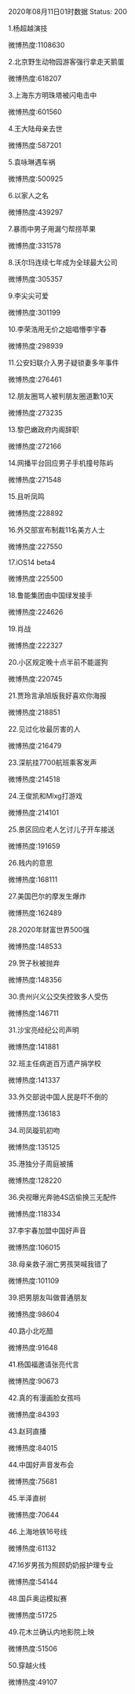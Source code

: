 2020年08月11日01时数据
Status: 200

1.杨超越演技

微博热度:1108630

2.北京野生动物园游客强行拿走天鹅蛋

微博热度:618207

3.上海东方明珠塔被闪电击中

微博热度:601560

4.王大陆母亲去世

微博热度:587201

5.袁咏琳遇车祸

微博热度:500925

6.以家人之名

微博热度:439297

7.暴雨中男子用漏勺帮捞苹果

微博热度:331578

8.沃尔玛连续七年成为全球最大公司

微博热度:305357

9.李尖尖可爱

微博热度:301199

10.李荣浩用无价之姐唱懵李宇春

微博热度:298939

11.公安妇联介入男子疑锁妻多年事件

微博热度:276461

12.朋友圈骂人被判朋友圈道歉10天

微博热度:273235

13.黎巴嫩政府内阁辞职

微博热度:272166

14.网播平台回应男子手机撞号陈屿

微博热度:271548

15.且听凤鸣

微博热度:228892

16.外交部宣布制裁11名美方人士

微博热度:227550

17.iOS14 beta4

微博热度:225500

18.鲁能集团由中国绿发接手

微博热度:224626

19.肖战

微博热度:222327

20.小区规定晚十点半前不能遛狗

微博热度:220745

21.贾玲言承旭版我好喜欢你海报

微博热度:218851

22.见过化妆最厉害的人

微博热度:216479

23.深航挂7700航班乘客发声

微博热度:214518

24.王俊凯和Mlxg打游戏

微博热度:214101

25.景区回应老人乞讨儿子开车接送

微博热度:191659

26.贱内的意思

微博热度:168111

27.美国巴尔的摩发生爆炸

微博热度:162489

28.2020年财富世界500强

微博热度:148533

29.贺子秋被抛弃

微博热度:148356

30.贵州兴义公交失控致多人受伤

微博热度:146711

31.沙宝亮经纪公司声明

微博热度:141881

32.班主任病逝百万遗产捐学校

微博热度:141337

33.外交部说中国人民是吓不倒的

微博热度:136183

34.司凤璇玑初吻

微博热度:135125

35.港独分子周庭被捕

微博热度:128220

36.央视曝光奔驰4S店偷换三无配件

微博热度:118334

37.李宇春加盟中国好声音

微博热度:106015

38.母亲救子溺亡男孩哭喊我错了

微博热度:101109

39.把男朋友叫做普通朋友

微博热度:98604

40.路小北吃醋

微博热度:91648

41.杨国福邀请张亮代言

微博热度:90673

42.真的有漫画脸女孩吗

微博热度:84393

43.赵珂直播

微博热度:84015

44.中国好声音发布会

微博热度:75681

45.半泽直树

微博热度:70644

46.上海地铁16号线

微博热度:61132

47.16岁男孩为照顾奶奶报护理专业

微博热度:54144

48.国乒奥运模拟赛

微博热度:51725

49.花木兰确认内地影院上映

微博热度:51506

50.穿越火线

微博热度:49107

